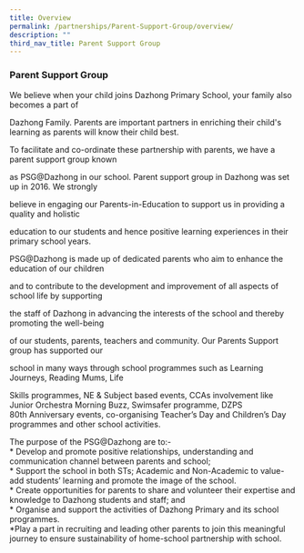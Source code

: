 ```yaml
---
title: Overview
permalink: /partnerships/Parent-Support-Group/overview/
description: ""
third_nav_title: Parent Support Group
---
```

### Parent Support Group 




We believe when your child joins Dazhong Primary School, your family also becomes a part of  

Dazhong Family. Parents are important partners in enriching their child's learning as parents will know their child best.

  

To facilitate and co-ordinate these partnership with parents, we have a parent support group known

as PSG@Dazhong in our school. Parent support group in Dazhong was set up in 2016. We strongly

believe in engaging our Parents-in-Education to support us in providing a quality and holistic

education to our students and hence positive learning experiences in their primary school years.

PSG@Dazhong is made up of dedicated parents who aim to enhance the education of our children

and to contribute to the development and improvement of all aspects of school life by supporting

the staff of Dazhong in advancing the interests of the school and thereby promoting the well-being

of our students, parents, teachers and community. Our Parents Support group has supported our

school in many ways through school programmes such as Learning Journeys, Reading Mums, Life

Skills programmes, NE &amp; Subject based events, CCAs involvement like Junior Orchestra Morning Buzz, Swimsafer programme, DZPS 80th Anniversary events, co-organising Teacher’s Day and Children’s Day programmes and other school activities.

  

The purpose of the PSG@Dazhong are to:-<br>
\* Develop and promote positive relationships, understanding and communication channel between parents and school;<br>
\* Support the school in both STs; Academic and Non-Academic to value-add students’ learning and promote the image of the school.<br>
\* Create opportunities for parents to share and volunteer their expertise and knowledge to Dazhong students and staff; and<br>
\* Organise and support the activities of Dazhong Primary and its school programmes.<br>
\*Play a part in recruiting and leading other parents to join this meaningful journey to ensure sustainability of home-school partnership with school.